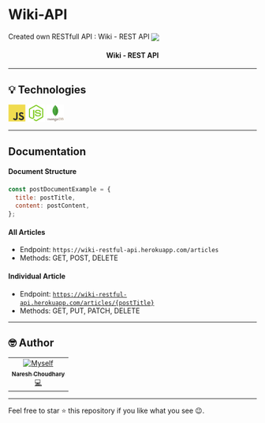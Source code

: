 # Wiki-API
Created own RESTfull API : Wiki - REST API
<img align="center" src="https://i.imgur.com/qzBstR2.png">
<h4 align="center">Wiki - REST API</h4>

<hr>

## 💡 Technologies

  <p align="left">
    <img src="https://raw.githubusercontent.com/devicons/devicon/d00d0969292a6569d45b06d3f350f463a0107b0d/icons/javascript/javascript-original.svg" alt="javascript" width="35" height="35"/>
    <img src="https://raw.githubusercontent.com/devicons/devicon/d00d0969292a6569d45b06d3f350f463a0107b0d/icons/nodejs/nodejs-original.svg" alt="nodejs" width="35" height="35">
    <img src="https://raw.githubusercontent.com/devicons/devicon/c5378d6c2510ffa0b3e4475af95618a8048d6cf1/icons/mongodb/mongodb-original-wordmark.svg" alt="mongo-db" width="35" height="35">
  </p>
<hr>

<h2>Documentation</h2>

<h4>Document Structure</h4>

```js
const postDocumentExample = {
  title: postTitle,
  content: postContent,
};
```

<h4>All Articles</h4>

- Endpoint: `https://wiki-restful-api.herokuapp.com/articles`
- Methods: GET, POST, DELETE

<h4>Individual Article</h4>

- Endpoint: <a href="https://wiki-restful-api.herokuapp.com/articles">`https://wiki-restful-api.herokuapp.com/articles/{postTitle}`</a>
- Methods: GET, PUT, PATCH, DELETE

<hr>

## 🤓 Author

<table>
  <tr>
    <td align="center"><a href="https://github.com/Nareshchoudhary02"><img src="" width="100px;" alt="Myself"/><br /><sub><b>Naresh Choudhary</b></sub></a><br /><a href="https://github.com/Nareshchoudhary02" title="Code">💻</a></td>
  <tr>
</table>

---

Feel free to star ⭐ this repository if you like what you see 😉.

